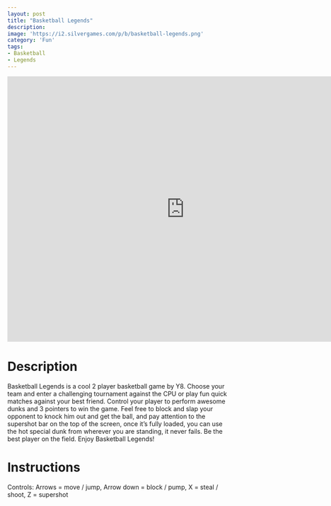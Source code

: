 ```yaml
---
layout: post
title: "Basketball Legends"
description:  
image: 'https://i2.silvergames.com/p/b/basketball-legends.png'
category: 'Fun'
tags:
- Basketball
- Legends
---
```


<center><iframe src="https://www.silvergames.com/en/basketball-legends/iframe" width="800" height="600" style="margin:0;padding:0;border:0"></iframe></center>

# Description


Basketball Legends is a cool 2 player basketball game by Y8. Choose your team and enter a challenging tournament against the CPU or play fun quick matches against your best friend. Control your player to perform awesome dunks and 3 pointers to win the game. Feel free to block and slap your opponent to knock him out and get the ball, and pay attention to the supershot bar on the top of the screen, once it’s fully loaded, you can use the hot special dunk from wherever you are standing, it never fails. Be the best player on the field. Enjoy Basketball Legends!

# Instructions

Controls: Arrows = move / jump, Arrow down = block / pump, X = steal / shoot, Z = supershot
